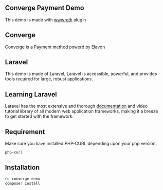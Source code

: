 ## Converge Payment Demo

This demo is made with [wwwroth](https://github.com/wwwroth/php-converge-api) plugin

## Converge

Converge is a Payment method powerd by [Elavon](https://developer.elavon.com)

## Laravel

This demo is made of Laravel, Laravel is accessible, powerful, and provides tools required for large, robust applications.

## Learning Laravel

Laravel has the most extensive and thorough [documentation](https://laravel.com/docs) and video tutorial library of all modern web application frameworks, making it a breeze to get started with the framework.

## Requirement

Make sure you have installed PHP-CURL depending upon your php version.
 
```sh
php-curl
```

## Installation

```sh
cd converge-demo
composer install
```
